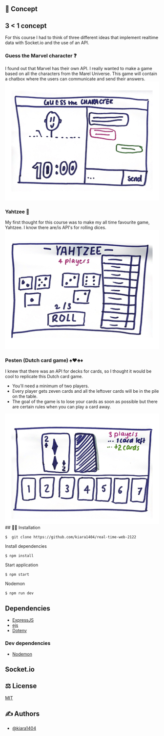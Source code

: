 
## 📝 Concept

## 3 < 1 concept
For this course I had to think of three different ideas that implement realtime data with Socket.io and the use of an API.

### Guess the Marvel character ❓
I found out that Marvel has their own API. I really wanted to make a game based on all the characters from the Marel Universe. This game will contain a chatbox where the users can communicate and send their answers.
<img src="https://github.com/kiara1404/real-time-web-2122/blob/main/wiki/marvel.png" width="600px">


### Yahtzee 🎲
My first thought for this course was to make my all time favourite game, Yahtzee. I know there are/is API's for rolling dices.  
<img src="https://github.com/kiara1404/real-time-web-2122/blob/main/wiki/yahtzee.png" width="600px">

### Pesten (Dutch card game) ♠️♥️♣️♦️
I knew that there was an API for decks for cards, so I thought it would be cool to replicate this Dutch card game. 
* You'll need a minimum of two players. 
* Every player gets zeven cards and all the leftover cards will be in the pile on the table.
* The goal of the game is to lose your cards as soon as possible but there are certain rules when you can play a card away.
<img src="https://github.com/kiara1404/real-time-web-2122/blob/main/wiki/pesten.png" width="600px">
## 👩‍🏫 Installation

```
$  git clone https://github.com/kiara1404/real-time-web-2122
```

Install dependencies
```
$ npm install
```

Start application

```
$ npm start
```

Nodemon

```
$ npm run dev
```

## Dependencies

* [ExpressJS](https://expressjs.com/)
* [ejs](https://www.npmjs.com/package/ejs)
* [Dotenv](https://www.npmjs.com/package/dotenv)


### Dev dependencies
* [Nodemon](https://www.npmjs.com/package/nodemon)


## Socket.io

## ⚖ License

[MIT](https://github.com/kiara1404/real-time-web-2122/blob/main/LICENSE)


## ✍ Authors

- [@kiara1404](https://github.com/kiara1404)
